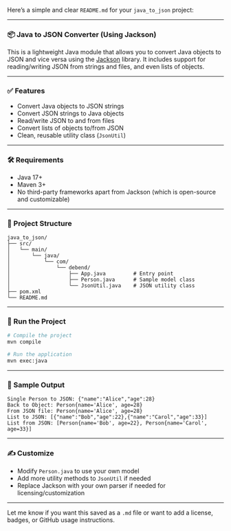 Here’s a simple and clear `README.md` for your `java_to_json` project:

---

### 📦 Java to JSON Converter (Using Jackson)

This is a lightweight Java module that allows you to convert Java objects to JSON and vice versa using the [Jackson](https://github.com/FasterXML/jackson) library. It includes support for reading/writing JSON from strings and files, and even lists of objects.

---

### ✅ Features

- Convert Java objects to JSON strings
- Convert JSON strings to Java objects
- Read/write JSON to and from files
- Convert lists of objects to/from JSON
- Clean, reusable utility class (`JsonUtil`)

---

### 🛠 Requirements

- Java 17+
- Maven 3+
- No third-party frameworks apart from Jackson (which is open-source and customizable)

---

### 📁 Project Structure

```
java_to_json/
├── src/
│   └── main/
│       └── java/
│           └── com/
│               └── debend/
│                   ├── App.java         # Entry point
│                   ├── Person.java      # Sample model class
│                   └── JsonUtil.java    # JSON utility class
├── pom.xml
└── README.md
```

---

### 🚀 Run the Project

```bash
# Compile the project
mvn compile

# Run the application
mvn exec:java
```

---

### 📄 Sample Output

```
Single Person to JSON: {"name":"Alice","age":28}
Back to Object: Person{name='Alice', age=28}
From JSON file: Person{name='Alice', age=28}
List to JSON: [{"name":"Bob","age":22},{"name":"Carol","age":33}]
List from JSON: [Person{name='Bob', age=22}, Person{name='Carol', age=33}]
```

---

### ✍️ Customize

- Modify `Person.java` to use your own model
- Add more utility methods to `JsonUtil` if needed
- Replace Jackson with your own parser if needed for licensing/customization

---

Let me know if you want this saved as a `.md` file or want to add a license, badges, or GitHub usage instructions.
